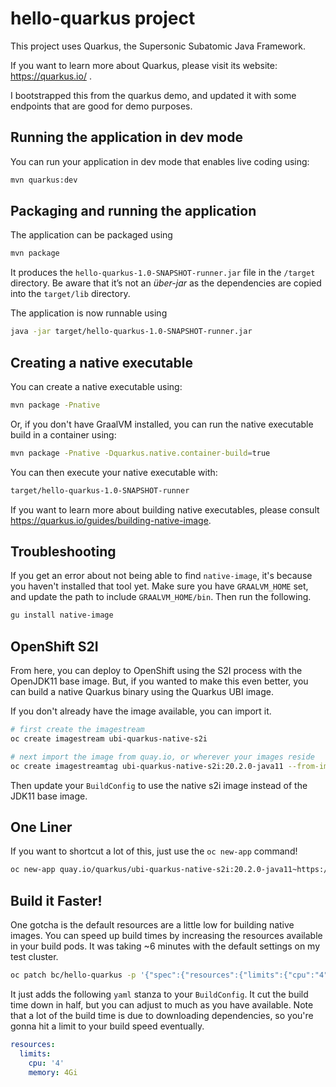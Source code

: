 # hello-quarkus project

This project uses Quarkus, the Supersonic Subatomic Java Framework.

If you want to learn more about Quarkus, please visit its website: https://quarkus.io/ .

I bootstrapped this from the quarkus demo, and updated it with some endpoints that are good for demo purposes.

## Running the application in dev mode

You can run your application in dev mode that enables live coding using:
```bash
mvn quarkus:dev
```

## Packaging and running the application

The application can be packaged using
```bash
mvn package
```

It produces the `hello-quarkus-1.0-SNAPSHOT-runner.jar` file in the `/target` directory.
Be aware that it’s not an _über-jar_ as the dependencies are copied into the `target/lib` directory.

The application is now runnable using
```bash
java -jar target/hello-quarkus-1.0-SNAPSHOT-runner.jar
```

## Creating a native executable

You can create a native executable using:
```bash
mvn package -Pnative
```

Or, if you don't have GraalVM installed, you can run the native executable build in a container using:
```bash
mvn package -Pnative -Dquarkus.native.container-build=true
```

You can then execute your native executable with:
```bash
target/hello-quarkus-1.0-SNAPSHOT-runner
```

If you want to learn more about building native executables, please consult https://quarkus.io/guides/building-native-image.


## Troubleshooting
If you get an error about not being able to find `native-image`, it's because you haven't installed that tool yet.  Make sure you have `GRAALVM_HOME` set, and update the path to include `GRAALVM_HOME/bin`.  Then run the following.

```bash
gu install native-image
```


## OpenShift S2I

From here, you can deploy to OpenShift using the S2I process with the OpenJDK11 base image.  But, if you wanted to make this even better, you can build a native Quarkus binary using the Quarkus UBI image.


If you don't already have the image available, you can import it.

```bash
# first create the imagestream
oc create imagestream ubi-quarkus-native-s2i

# next import the image from quay.io, or wherever your images reside
oc create imagestreamtag ubi-quarkus-native-s2i:20.2.0-java11 --from-image=quay.io/quarkus/ubi-quarkus-native-s2i:20.2.0-java11
```

Then update your `BuildConfig` to use the native s2i image instead of the JDK11 base image.

## One Liner
If you want to shortcut a lot of this, just use the `oc new-app` command!

```bash
oc new-app quay.io/quarkus/ubi-quarkus-native-s2i:20.2.0-java11~https://github.com/sqtran/hello-quarkus.git
```

## Build it Faster!
One gotcha is the default resources are a little low for building native images.  You can speed up build times by increasing the resources available in your build pods.  It was taking ~6 minutes with the default settings on my test cluster.

```bash
oc patch bc/hello-quarkus -p '{"spec":{"resources":{"limits":{"cpu":"4", "memory":"4Gi"}}}}'
```

It just adds the following `yaml` stanza to your `BuildConfig`.  It cut the build time down in half, but you can adjust to much as you have available.  Note that a lot of the build time is due to downloading dependencies, so you're gonna hit a limit to your build speed eventually.
```yaml
resources:
  limits:
    cpu: '4'
    memory: 4Gi
```